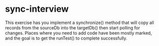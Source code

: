 # sync-interview

This exercise has you implement a synchronize() method that will copy all records from the sourceDb into the targetDb() then start polling for changes. Places where you need to add code have been mostly marked, and the goal is to get the runTest() to complete successfully.
